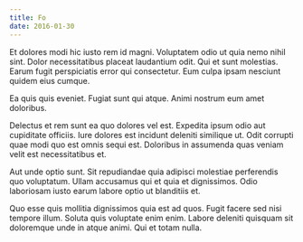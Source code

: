 ```yaml
---
title: Fo
date: 2016-01-30
---
```


Et dolores modi hic iusto rem id magni. Voluptatem odio ut quia nemo nihil sint.
Dolor necessitatibus placeat laudantium odit. Qui et sunt molestias. Earum fugit
perspiciatis error qui consectetur. Eum culpa ipsam nesciunt quidem eius cumque.

Ea quis quis eveniet. Fugiat sunt qui atque. Animi nostrum eum amet doloribus.

Delectus et rem sunt ea quo dolores vel est. Expedita ipsum odio aut cupiditate
officiis. Iure dolores est incidunt deleniti similique ut. Odit corrupti quae
modi quo est omnis sequi est. Doloribus in assumenda quas veniam velit est
necessitatibus et.

Aut unde optio sunt. Sit repudiandae quia adipisci molestiae perferendis quo
voluptatum. Ullam accusamus qui et quia et dignissimos. Odio laboriosam iusto
earum labore optio ut blanditiis et.

Quo esse quis mollitia dignissimos quia est ad quos. Fugit facere sed nisi
tempore illum. Soluta quis voluptate enim enim. Labore deleniti quisquam sit
doloremque unde in atque animi. Qui et totam nulla.

